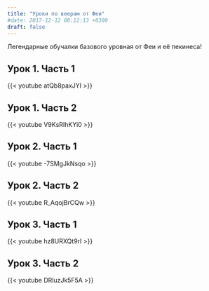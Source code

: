 ```yaml
---
title: "Уроки по веерам от Феи"
#date: 2017-12-12 08:12:13 +0300
draft: false
---
```

Легендарные обучалки базового уровная от Феи и её пекинеса!

## Урок 1. Часть 1
{{< youtube  atQb8paxJYI >}}

## Урок 1. Часть 2
{{< youtube  V9KsRIhKYi0 >}}

## Урок 2. Часть 1
{{< youtube  -7SMgJkNsqo >}}

## Урок 2. Часть 2
{{< youtube  R_AqojBrCQw >}}

## Урок 3. Часть 1
{{< youtube  hz8URXQt9rI >}}

## Урок 3. Часть 2
{{< youtube  DRluzJk5F5A >}}

